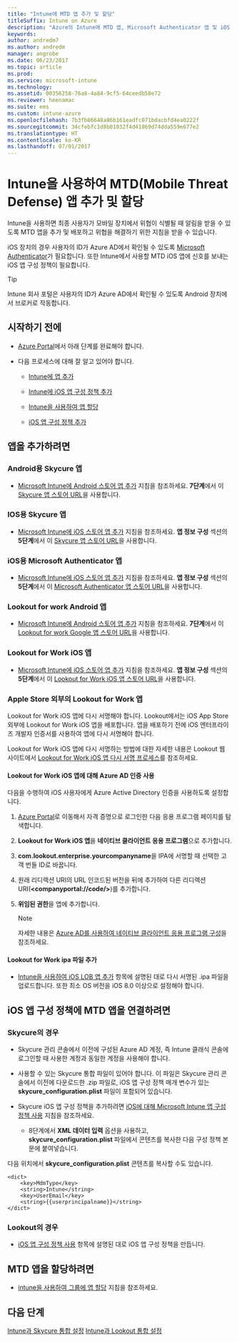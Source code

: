 ```yaml
---
title: "Intune에 MTD 앱 추가 및 할당"
titleSuffix: Intune on Azure
description: "Azure의 Intune에 MTD 앱, Microsoft Authenticator 앱 및 iOS 구성 정책 추가"
keywords: 
author: andredm7
ms.author: andredm
manager: angrobe
ms.date: 06/23/2017
ms.topic: article
ms.prod: 
ms.service: microsoft-intune
ms.technology: 
ms.assetid: 00356258-76a8-4a84-9cf5-64ceedb58e72
ms.reviewer: heenamac
ms.suite: ems
ms.custom: intune-azure
ms.openlocfilehash: 7b3fb86648a86b161eadfc071bdacbfd4ea0222f
ms.sourcegitcommit: 34cfebfc1d8b81032f4d41869d74dda559e677e2
ms.translationtype: HT
ms.contentlocale: ko-KR
ms.lasthandoff: 07/01/2017
---
```

# <a name="add-and-assign-mobile-threat-defense-mtd-apps-with-intune"></a>Intune을 사용하여 MTD(Mobile Threat Defense) 앱 추가 및 할당

Intune을 사용하면 최종 사용자가 모바일 장치에서 위협이 식별될 때 알림을 받을 수 있도록 MTD 앱을 추가 및 배포하고 위협을 해결하기 위한 지침을 받을 수 있습니다.

iOS 장치의 경우 사용자의 ID가 Azure AD에서 확인될 수 있도록 [Microsoft Authenticator](https://docs.microsoft.com/azure/multi-factor-authentication/end-user/microsoft-authenticator-app-how-to)가 필요합니다. 또한 Intune에서 사용할 MTD iOS 앱에 신호를 보내는 iOS 앱 구성 정책이 필요합니다.

> [!TIP]
> Intune 회사 포털은 사용자의 ID가 Azure AD에서 확인될 수 있도록 Android 장치에서 브로커로 작동합니다.

## <a name="before-you-begin"></a>시작하기 전에

-   [Azure Portal](https://portal.azure.com/)에서 아래 단계를 완료해야 합니다.

-   다음 프로세스에 대해 잘 알고 있어야 합니다.

    -   [Intune에 앱 추가](apps-add.md)

    -   [Intune에 iOS 앱 구성 정책 추가](https://docs.microsoft.com/intune/deploy-use/configure-ios-apps-with-mobile-app-configuration-policies-in-microsoft-intune)

    -   [Intune을 사용하여 앱 할당](https://docs.microsoft.com/intune/deploy-use/deploy-apps-in-microsoft-intune)

    -   [iOS 앱 구성 정책 추가](https://docs.microsoft.com/intune/deploy-use/configure-ios-apps-with-mobile-app-configuration-policies-in-microsoft-intune)

## <a name="to-add-apps"></a>앱을 추가하려면

### <a name="skycure-app-for-android"></a>Android용 Skycure 앱

- [Microsoft Intune에 Android 스토어 앱 추가](store-apps-android.md) 지침을 참조하세요. **7단계**에서 이 [Skycure 앱 스토어 URL](https://play.google.com/store/apps/details?id=com.skycure.skycure)을 사용합니다.

### <a name="skycure-app-for-ios"></a>IOS용 Skycure 앱

- [Microsoft Intune에 iOS 스토어 앱 추가](store-apps-ios.md) 지침을 참조하세요. **앱 정보 구성** 섹션의 **5단계**에서 이 [Skycure 앱 스토어 URL](https://itunes.apple.com/us/app/skycure/id695620821?mt=8)을 사용합니다.

### <a name="microsoft-authenticator-app-for-ios"></a>iOS용 Microsoft Authenticator 앱

- [Microsoft Intune에 iOS 스토어 앱 추가](store-apps-ios.md) 지침을 참조하세요. **앱 정보 구성** 섹션의 **5단계**에서 이 [Microsoft Authenticator 앱 스토어 URL](https://itunes.apple.com/us/app/microsoft-authenticator/id983156458?mt=8)을 사용합니다.

### <a name="lookout-for-work-android-app"></a>Lookout for work Android 앱

- [Microsoft Intune에 Android 스토어 앱 추가](store-apps-android.md) 지침을 참조하세요. **7단계**에서 이 [Lookout for work Google 앱 스토어 URL](https://play.google.com/store/apps/details?id=com.lookout.enterprise)을 사용합니다.

### <a name="lookout-for-work-ios-app"></a>Lookout for Work iOS 앱

- [Microsoft Intune에 iOS 스토어 앱 추가](store-apps-ios.md) 지침을 참조하세요. **앱 정보 구성** 섹션의 **5단계**에서 이 [Lookout for Work iOS 앱 스토어 URL](https://itunes.apple.com/us/app/lookout-for-work/id997193468?mt=8)을 사용합니다.

### <a name="lookout-for-work-app-outside-the-apple-store"></a>Apple Store 외부의 Lookout for Work 앱

Lookout for Work iOS 앱에 다시 서명해야 합니다. Lookout에서는 iOS App Store 외부에 Lookout for Work iOS 앱을 배포합니다. 앱을 배포하기 전에 iOS 엔터프라이즈 개발자 인증서를 사용하여 앱에 다시 서명해야 합니다.

Lookout for Work iOS 앱에 다시 서명하는 방법에 대한 자세한 내용은 Lookout 웹 사이트에서 [Lookout for Work iOS 앱 다시 서명 프로세스](https://personal.support.lookout.com/hc/articles/114094038714)를 참조하세요.

#### <a name="enable-azure-ad-authentication-for-lookout-for-work-ios-app"></a>Lookout for Work iOS 앱에 대해 Azure AD 인증 사용

다음을 수행하여 iOS 사용자에게 Azure Active Directory 인증을 사용하도록 설정합니다.

1. [Azure Portal](https://portal.sazure.com)로 이동해서 자격 증명으로 로그인한 다음 응용 프로그램 페이지를 탐색합니다.
  
2. **Lookout for Work iOS 앱**을 **네이티브 클라이언트 응용 프로그램**으로 추가합니다.

3. **com.lookout.enterprise.yourcompanyname**을 IPA에 서명할 때 선택한 고객 번들 ID로 바꿉니다.

4.  원래 리디렉션 URI의 URL 인코드된 버전을 뒤에 추가하여 다른 리디렉션 URI(**&lt;companyportal://code/>**)를 추가합니다.

5.  **위임된 권한**을 앱에 추가합니다.

    > [!NOTE] 
    > 자세한 내용은 [Azure AD를 사용하여 네이티브 클라이언트 응용 프로그램 구성](https://azure.microsoft.com/documentation/articles/app-service-mobile-how-to-configure-active-directory-authentication/#optional-configure-a-native-client-application)을 참조하세요.

#### <a name="add-the-lookout-for-work-ipa-file"></a>Lookout for Work ipa 파일 추가

- [Intune을 사용하여 iOS LOB 앱 추가](lob-apps-ios.md) 항목에 설명된 대로 다시 서명된 .ipa 파일을 업로드합니다. 또한 최소 OS 버전을 iOS 8.0 이상으로 설정해야 합니다.

## <a name="to-associate-the-mtd-app-with-an-ios-app-configuration-policy"></a>iOS 앱 구성 정책에 MTD 앱을 연결하려면

### <a name="for-skycure"></a>Skycure의 경우

-   Skycure 관리 콘솔에서 이전에 구성된 Azure AD 계정, 즉 Intune 클래식 콘솔에 로그인할 때 사용한 계정과 동일한 계정을 사용해야 합니다.

-   사용할 수 있는 Skycure 통합 파일이 있어야 합니다. 이 파일은 Skycure 관리 콘솔에서 이전에 다운로드한 .zip 파일로, iOS 앱 구성 정책 매개 변수가 있는 **skycure\_configuration.plist** 파일이 포함되어 있습니다.

- Skycure iOS 앱 구성 정책을 추가하려면 [iOS에 대해 Microsoft Intune 앱 구성 정책 사용](app-configuration-policies-use-ios.md) 지침을 참조하세요.
    - 8단계에서 **XML 데이터 입력** 옵션을 사용하고, **skycure_configuration.plist** 파일에서 콘텐츠를 복사한 다음 구성 정책 본문에 붙여넣습니다.

다음 위치에서 **skycure_configuration.plist** 콘텐츠를 복사할 수도 있습니다.

```
<dict>
    <key>MdmType</key>
    <string>Intune</string>
    <key>UserEmail</key>
    <string>{{userprincipalname}}</string>
</dict>

```
### <a name="for-lookout"></a>Lookout의 경우

- [iOS 앱 구성 정책 사용](app-configuration-policies-use-ios.md) 항목에 설명된 대로 iOS 앱 구성 정책을 만듭니다.

## <a name="to-assign-mtd-apps"></a>MTD 앱을 할당하려면

- [intune을 사용하여 그룹에 앱 할당](apps-deploy.md) 지침을 참조하세요.

## <a name="next-steps"></a>다음 단계

[Intune과 Skycure 통합 설정](skycure-mtd-connector-integration.md)
[Intune과 Lookout 통합 설정](lookout-mtd-connector-integration.md)
